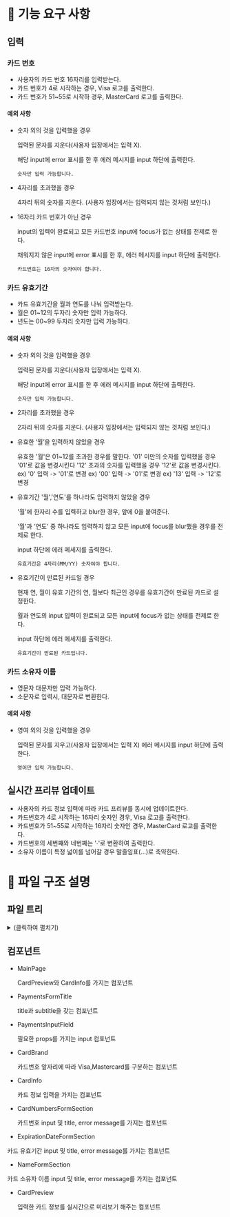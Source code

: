 # 🎯 기능 요구 사항

## 입력

### 카드 번호

- 사용자의 카드 번호 16자리를 입력받는다.
- 카드 번호가 4로 시작하는 경우, Visa 로고를 출력한다.
- 카드 번호가 51~55로 시작하 경우, MasterCard 로고를 출력한다.

#### 예외 사항

- 숫자 외의 것을 입력했을 경우

  입력된 문자를 지운다(사용자 입장에서는 입력 X).

  해당 input에 error 표시를 한 후 에러 메시지를 input 하단에 출력한다.

  `숫자만 입력 가능합니다.`

- 4자리를 초과했을 경우

  4자리 뒤의 숫자를 지운다. (사용자 입장에서는 입력되지 않는 것처럼 보인다.)

- 16자리 카드 번호가 아닌 경우

  input의 입력이 완료되고 모든 카드번호 input에 focus가 없는 상태를 전제로 한다.

  채워지지 않은 input에 error 표시를 한 후, 에러 메시지를 input 하단에 출력한다.

  `카드번호는 16자의 숫자여야 합니다.`

### 카드 유효기간

- 카드 유효기간을 월과 연도를 나눠 입력받는다.
- 월은 01~12의 두자리 숫자만 입력 가능하다.
- 년도는 00~99 두자리 숫자만 입력 가능하다.

#### 예외 사항

- 숫자 외의 것을 입력했을 경우

  입력된 문자를 지운다(사용자 입장에서는 입력 X).

  해당 input에 error 표시를 한 후 에러 메시지를 input 하단에 출력한다.

  `숫자만 입력 가능합니다.`

- 2자리를 초과했을 경우

  2자리 뒤의 숫자를 지운다. (사용자 입장에서는 입력되지 않는 것처럼 보인다.)

- 유효한 ‘월’을 입력하지 않았을 경우

  유효한 '월'은 01~12를 초과한 경우를 말한다.
  '01' 미만의 숫자를 입력했을 경우 '01'로 값을 변경시킨다
  '12' 초과의 숫자를 입력했을 경우 '12'로 값을 변경시킨다.  
  ex) '0' 입력 -> '01'로 변경
  ex) '00' 입력 -> '01'로 변경
  ex) '13' 입력 -> '12'로 변경

- 유효기간 '월','연도'를 하나라도 입력하지 않았을 경우

  '월'에 한자리 수를 입력하고 blur한 경우, 앞에 0을 붙여준다.

  '월'과 '연도' 중 하나라도 입력하지 않고 모든 input에 focus를 blur했을 경우를 전제로 한다.

  input 하단에 에러 메세지를 출력한다.

  `유효기간은 4자리(MM/YY) 숫자여야 합니다.`

- 유효기간이 만료된 카드일 경우

  현재 연, 월이 유효 기간의 연, 월보다 최근인 경우를 유효기간이 만료된 카드로 설정한다.

  월과 연도의 input 입력이 완료되고 모든 input에 focus가 없는 상태를 전제로 한다.

  input 하단에 에러 메세지를 출력한다.

  `유효기간이 만료된 카드입니다.`

### 카드 소유자 이름

- 영문자 대문자만 입력 가능하다.
- 소문자로 입력시, 대문자로 변환한다.

#### 예외 사항

- 영여 외의 것을 입력했을 경우

  입력된 문자를 지우고(사용자 입장에서는 입력 X) 에러 메시지를 input 하단에 출력한다.

  `영어만 입력 가능합니다.`

## 실시간 프리뷰 업데이트

- 사용자의 카드 정보 입력에 따라 카드 프리뷰를 동시에 업데이트한다.
- 카드번호가 4로 시작하는 16자리 숫자인 경우, Visa 로고를 출력한다.
- 카드번호가 51~55로 시작하는 16자리 숫자인 경우, MasterCard 로고를 출력한다.
- 카드번호의 세번쨰와 네번째는 '∙'로 변환하여 출력한다.
- 소유자 이름이 특정 넓이를 넘어갈 경우 말줄임표(...)로 축약한다.

# 📂 파일 구조 설명

## 파일 트리

<details>
<summary>(클릭하여 펼치기)</summary>
<div markdown="1">

```
src
 ┣ asset
 ┃ ┣ IcChip.svg
 ┃ ┣ Mastercard.svg
 ┃ ┗ Visa.svg
 ┣ components
 ┃ ┣ common
 ┃ ┃ ┣ PaymentsFormTitle.tsx
 ┃ ┃ ┗ PaymentsInputField.tsx
 ┃ ┣ style
 ┃ ┃ ┗ FormSection.tsx
 ┃ ┣ CardBrand.tsx
 ┃ ┣ CardInfo.tsx
 ┃ ┣ CardNumbersFormSection.tsx
 ┃ ┣ CardPreview.tsx
 ┃ ┣ ExpirationDateFormSection.tsx
 ┃ ┣ MainPage.tsx
 ┃ ┗ NameFormSection.tsx
 ┣ constants
 ┃ ┣ errorMessage.ts
 ┃ ┣ option.ts
 ┃ ┗ regex.ts
 ┣ stories
 ┃ ┣ assets
 ┃ ┣ CardNumbersFormSection.stories.tsx
 ┃ ┣ CardPreview.stories.tsx
 ┃ ┣ Configure.mdx
 ┃ ┣ ExpirationDateFormSection.stories.tsx
 ┃ ┣ NameFormSection.stories.tsx
 ┃ ┣ PaymentsFormTitle.stories.tsx
 ┃ ┗ PaymentsInputField.stories.tsx
 ┣ types
 ┃ ┗ type.d.ts
 ┣ App.css
 ┣ App.tsx
 ┣ main.tsx
 ┣ reset.css
 ┗ vite-env.d.ts
```

</div>
</details>

## 컴포넌트

- MainPage

  CardPreview와 CardInfo를 가지는 컴포넌트

- PaymentsFormTitle

  title과 subtitle을 갖는 컴포넌트

- PaymentsInputField

  필요한 props를 가지는 input 컴포넌트

- CardBrand

  카드번호 앞자리에 따라 Visa,Mastercard를 구분하는 컴포넌트

- CardInfo

  카드 정보 입력을 가지는 컴포넌트

- CardNumbersFormSection

  카드번호 input 및 title, error message를 가지는 컴포넌트

- ExpirationDateFormSection

카드 유효기간 input 및 title, error message를 가지는 컴포넌트

- NameFormSection

카드 소유자 이름 input 및 title, error message를 가지는 컴포넌트

- CardPreview

  입력한 카드 정보를 실시간으로 미리보기 해주는 컴포넌트

